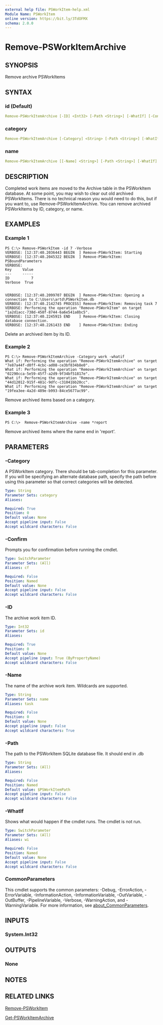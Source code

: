 ```yaml
---
external help file: PSWorkItem-help.xml
Module Name: PSWorkItem
online version: https://bit.ly/3TdOFMX
schema: 2.0.0
---
```


# Remove-PSWorkItemArchive

## SYNOPSIS

Remove archive PSWorkItems

## SYNTAX

### id (Default)

```yaml
Remove-PSWorkItemArchive [-ID] <Int32> [-Path <String>] [-WhatIf] [-Confirm] [<CommonParameters>]
```

### category

```yaml
Remove-PSWorkItemArchive [-Category] <String> [-Path <String>] [-WhatIf] [-Confirm] [<CommonParameters>]
```

### name

```yaml
Remove-PSWorkItemArchive [[-Name] <String>] [-Path <String>] [-WhatIf] [-Confirm] [<CommonParameters>]
```

## DESCRIPTION

Completed work items are moved to the Archive table in the PSWorkItem database. At some point, you may wish to clear out old archived PSWorkItems. There is no technical reason you would need to do this, but if you want to, use Remove-PSWorkItemArchive. You can remove archived PSWorkItems by ID, category, or name.

## EXAMPLES

### Example 1

```shell
PS C:\> Remove-PSWorkItem -id 7 -Verbose
VERBOSE: [12:37:40.2036443 BEGIN  ] Remove-PSWorkItem: Starting
VERBOSE: [12:37:40.2045322 BEGIN  ] Remove-PSWorkItem: PSBoundParameters
VERBOSE:
Key     Value
---     -----
ID          7
Verbose  True


VERBOSE: [12:37:40.2099707 BEGIN  ] Remove-PSWorkItem: Opening a connection to C:\Users\artd\PSWorkItem.db
VERBOSE: [12:37:40.2142745 PROCESS] Remove-PSWorkItem: Removing task 7
VERBOSE: Performing the operation "Remove-PSWorkItem" on target "1a2d1acc-738d-458f-8744-6a6e541a8bc5".
VERBOSE: [12:37:40.2245915 END    ] Remove-PSWorkItem: Closing database connection.
VERBOSE: [12:37:40.2261433 END    ] Remove-PSWorkItem: Ending
```

Delete an archived item by its ID.

### Example 2

```shell
PS C:\> Remove-PSWorkItemArchive -Category work -whatif
What if: Performing the operation "Remove-PSWorkItemArchive" on target "7e87a44f-d0ff-4cbc-ad08-ce3bf834b8e0".
What if: Performing the operation "Remove-PSWorkItemArchive" on target "02290cca-5e59-45f7-a2d9-9f34bf51817e".
What if: Performing the operation "Remove-PSWorkItemArchive" on target "44d12012-915f-481c-9dfc-c31041bb20cc".
What if: Performing the operation "Remove-PSWorkItemArchive" on target "19fea3ee-4a2d-489e-b993-84ce5677ac99".
```

Remove archived items based on a category.

### Example 3

```shell
PS C:\>  Remove-PSWorkItemArchive -name *report
```

Remove archived items where the name end in 'report'.

## PARAMETERS

### -Category

A PSWorkItem category. There should be tab-completion for this parameter. If you will be specifying an alternate database path, specify the path before using this parameter so that correct categories will be detected.

```yaml
Type: String
Parameter Sets: category
Aliases:

Required: True
Position: 0
Default value: None
Accept pipeline input: False
Accept wildcard characters: False
```

### -Confirm

Prompts you for confirmation before running the cmdlet.

```yaml
Type: SwitchParameter
Parameter Sets: (All)
Aliases: cf

Required: False
Position: Named
Default value: None
Accept pipeline input: False
Accept wildcard characters: False
```

### -ID

The archive work item ID.

```yaml
Type: Int32
Parameter Sets: id
Aliases:

Required: True
Position: 0
Default value: None
Accept pipeline input: True (ByPropertyName)
Accept wildcard characters: False
```

### -Name

The name of the archive work item.
Wildcards are supported.

```yaml
Type: String
Parameter Sets: name
Aliases: task

Required: False
Position: 0
Default value: None
Accept pipeline input: False
Accept wildcard characters: True
```

### -Path

The path to the PSWorkItem SQLite database file.
It should end in .db

```yaml
Type: String
Parameter Sets: (All)
Aliases:

Required: False
Position: Named
Default value: $PSWorkItemPath
Accept pipeline input: False
Accept wildcard characters: False
```

### -WhatIf

Shows what would happen if the cmdlet runs.
The cmdlet is not run.

```yaml
Type: SwitchParameter
Parameter Sets: (All)
Aliases: wi

Required: False
Position: Named
Default value: None
Accept pipeline input: False
Accept wildcard characters: False
```

### CommonParameters

This cmdlet supports the common parameters: -Debug, -ErrorAction, -ErrorVariable, -InformationAction, -InformationVariable, -OutVariable, -OutBuffer, -PipelineVariable, -Verbose, -WarningAction, and -WarningVariable. For more information, see [about_CommonParameters](http://go.microsoft.com/fwlink/?LinkID=113216).

## INPUTS

### System.Int32

## OUTPUTS

### None

## NOTES

## RELATED LINKS

[Remove-PSWorkItem](Remove-PSWorkItem.md)

[Get-PSWorkItemArchive](Get-PSWorkItemArchive.md)

